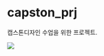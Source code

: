# capston_prj
캡스톤디자인 수업을 위한 프로젝트.


<html>
  <body>
    <img src="스크린샷 2019-04-05 오후 8.54.02 복사본.png" >
  </body>
</html>
